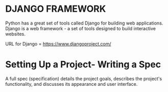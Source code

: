 
# DJANGO FRAMEWORK
Python has a great set of tools called Django for building web applications. Django is a web framework - a set of tools designed to build interactive websites.

URL for Django = https://www.djangoproject.com/

# Setting Up a Project- Writing a Spec
A full spec (specification) details the project goals, describes the project's functionality, and discusses its appearance and user interface.
